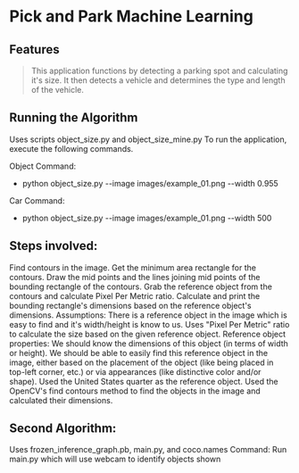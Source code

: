 # Pick and Park Machine Learning 


## Features
> This application functions by detecting a parking spot
> and calculating it's size. It then detects a vehicle 
> and determines the type and length of the vehicle.

## Running the Algorithm
Uses scripts object_size.py and object_size_mine.py
To run the application, execute the following commands.

Object Command:
- python object_size.py --image images/example_01.png --width 0.955

Car Command:
- python object_size.py --image images/example_01.png --width 500

## Steps involved:
Find contours in the image.
Get the minimum area rectangle for the contours.
Draw the mid points and the lines joining mid points of the bounding rectangle of the contours.
Grab the reference object from the contours and calculate Pixel Per Metric ratio.
Calculate and print the bounding rectangle's dimensions based on the reference object's dimensions.
Assumptions:
There is a reference object in the image which is easy to find and it's width/height is know to us.
Uses "Pixel Per Metric" ratio to calculate the size based on the given reference object.
Reference object properties:
We should know the dimensions of this object (in terms of width or height).
We should be able to easily find this reference object in the image, either based on the placement of the object (like being placed in top-left corner, etc.) or via appearances (like distinctive color and/or shape).
Used the United States quarter as the reference object.
Used the OpenCV's find contours method to find the objects in the image and calculated their dimensions.

## Second Algorithm:
Uses frozen_inference_graph.pb, main.py, and coco.names
Command:
Run main.py which will use webcam to identify objects shown
